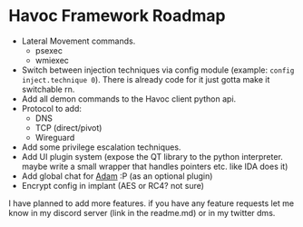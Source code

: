 # Havoc Framework Roadmap

- Lateral Movement commands.
  - psexec
  - wmiexec
- Switch between injection techniques via config module (example: `config inject.technique 0`). There is already code for it just gotta make it switchable rn. 
- Add all demon commands to the Havoc client python api.
- Protocol to add:
  - DNS
  - TCP (direct/pivot)
  - Wireguard
- Add some privilege escalation techniques.
- Add UI plugin system (expose the QT library to the python interpreter. maybe write a small wrapper that handles pointers etc. like IDA does it)
- Add global chat for [Adam](https://twitter.com/adamsvoboda) :P (as an optional plugin)
- Encrypt config in implant (AES or RC4? not sure)

I have planned to add more features. if you have any feature requests let me know in my discord server (link in the readme.md) or in my twitter dms.
